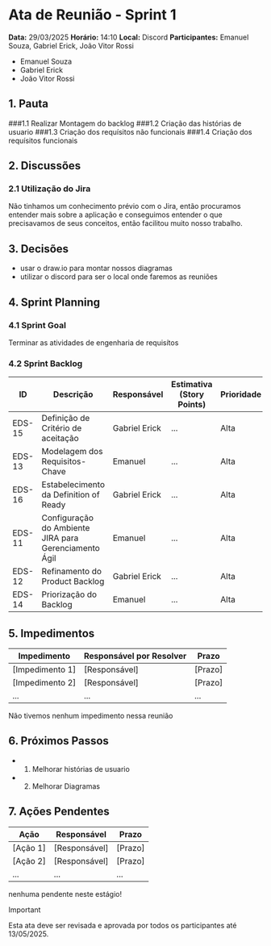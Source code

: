 # Ata de Reunião - Sprint 1

**Data:** 29/03/2025
**Horário:** 14:10
**Local:** Discord
**Participantes:** Emanuel Souza, Gabriel Erick, João Vitor Rossi

- Emanuel Souza
- Gabriel Erick
- João Vitor Rossi

## 1. Pauta

###1.1 Realizar Montagem do backlog 
###1.2 Criação das histórias de usuario
###1.3 Criação dos requísitos não funcionais
###1.4 Criação dos requísitos funcionais

## 2. Discussões

### 2.1 Utilização do Jira 

Não tinhamos um conhecimento prévio com o Jira, então procuramos entender mais sobre a aplicação e conseguimos entender o que precisavamos de seus conceitos, então facilitou muito nosso trabalho.


## 3. Decisões
- usar o draw.io para montar nossos diagramas
- utilizar o discord para ser o local onde faremos as reuniões

## 4. Sprint Planning

### 4.1 Sprint Goal

Terminar as atividades de engenharia de requisítos 

### 4.2 Sprint Backlog

| ID   | Descrição   | Responsável   | Estimativa (Story Points) | Prioridade   |
| ---- | ----------- | ------------- | ------------------------- | ------------ |
| EDS-15 | Definição de Critério de aceitação | Gabriel Erick | ...              | Alta |
| EDS-13 | Modelagem dos Requisitos-Chave | Emanuel | ...            | Alta |
| EDS-16  |Estabelecimento da Definition of Ready| Gabriel Erick| ... | Alta          |
| EDS-11  |Configuração do Ambiente JIRA para Gerenciamento Ágil |Emanuel| ...| Alta          |
| EDS-12 |Refinamento do Product Backlog|Gabriel Erick| ... |Alta|
| EDS-14  |Priorização do Backlog|Emanuel| ...| Alta|

## 5. Impedimentos

| Impedimento     | Responsável por Resolver | Prazo   |
| --------------- | ------------------------ | ------- |
| [Impedimento 1] | [Responsável]            | [Prazo] |
| [Impedimento 2] | [Responsável]            | [Prazo] |
| ...             | ...                      | ...     |

Não tivemos nenhum impedimento nessa reunião

## 6. Próximos Passos

- 1. Melhorar histórias de usuario
- 2. Melhorar Diagramas

## 7. Ações Pendentes

| Ação     | Responsável   | Prazo   |
| -------- | ------------- | ------- |
| [Ação 1] | [Responsável] | [Prazo] |
| [Ação 2] | [Responsável] | [Prazo] |
| ...      | ...           | ...     |
nenhuma pendente neste estágio!
>[!IMPORTANT]
>Esta ata deve ser revisada e aprovada por todos os participantes até 13/05/2025.
